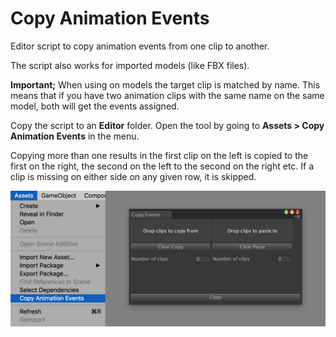 # Copy Animation Events

Editor script to copy animation events from one clip to another. 

The script also works for imported models (like FBX files). 

**Important;** When using on models the target clip is matched by name. This means that if you have two animation clips with the same name on the same model, both will get the events assigned.

Copy the script to an **Editor** folder. Open the tool by going to **Assets > Copy Animation Events** in the menu.

Copying more than one results in the first clip on the left is copied to the first on the right, the second on the left to the second on the right etc. If a clip is missing on either side on any given row, it is skipped.

![Copy Animation Events](CopyAnimationEvents_preview.jpg)
